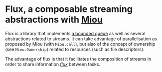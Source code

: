 # Flux, a composable streaming abstractions with [Miou][miou]

Flux is a library that implements [a bounded queue][bqueue] as well as several
abstractions related to streams. It can take advantage of parallelisation as
proposed by Miou (with `Miou.call`), but also of the concept of ownership
(see `Miou.Ownership`) related to resources (such as file descriptors).

The advantage of flux is that it facilitates the composition of streams in order
to share information [_flux_][flux] between tasks.

[miou]: https://github.com/robur-coop/miou
[bqueue]: ./lib/bqueue.mli
[flux]: https://en.wiktionary.org/wiki/flux
